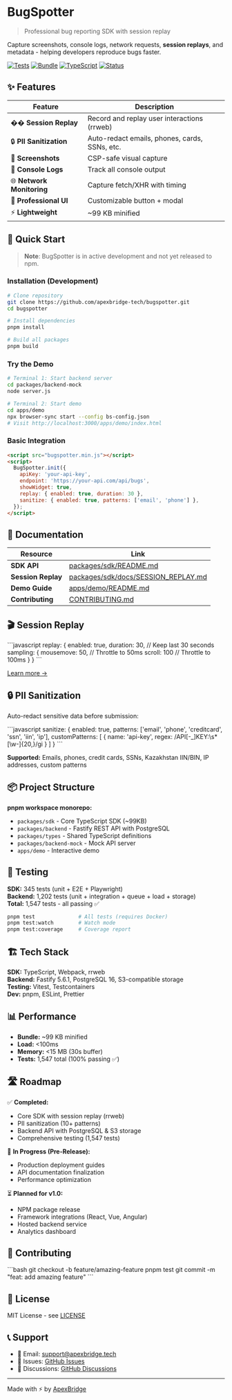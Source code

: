 # BugSpotter

> Professional bug reporting SDK with session replay

Capture screenshots, console logs, network requests, **session replays**, and metadata - helping developers reproduce bugs faster.

[![Tests](https://img.shields.io/badge/tests-1547%20passing-brightgreen)]() [![Bundle](https://img.shields.io/badge/bundle-99KB-blue)]() [![TypeScript](https://img.shields.io/badge/TypeScript-100%25-blue)]() [![Status](https://img.shields.io/badge/status-pre--release-orange)]()

## ✨ Features

| Feature                   | Description                                   |
| ------------------------- | --------------------------------------------- |
| �� **Session Replay**     | Record and replay user interactions (rrweb)   |
| 🔒 **PII Sanitization**   | Auto-redact emails, phones, cards, SSNs, etc. |
| 📸 **Screenshots**        | CSP-safe visual capture                       |
| 📝 **Console Logs**       | Track all console output                      |
| 🌐 **Network Monitoring** | Capture fetch/XHR with timing                 |
| 🎨 **Professional UI**    | Customizable button + modal                   |
| ⚡ **Lightweight**        | ~99 KB minified                               |

## 🚀 Quick Start

> **Note**: BugSpotter is in active development and not yet released to npm.

### Installation (Development)

```bash
# Clone repository
git clone https://github.com/apexbridge-tech/bugspotter.git
cd bugspotter

# Install dependencies
pnpm install

# Build all packages
pnpm build
```

### Try the Demo

```bash
# Terminal 1: Start backend server
cd packages/backend-mock
node server.js

# Terminal 2: Start demo
cd apps/demo
npx browser-sync start --config bs-config.json
# Visit http://localhost:3000/apps/demo/index.html
```

### Basic Integration

```html
<script src="bugspotter.min.js"></script>
<script>
  BugSpotter.init({
    apiKey: 'your-api-key',
    endpoint: 'https://your-api.com/api/bugs',
    showWidget: true,
    replay: { enabled: true, duration: 30 },
    sanitize: { enabled: true, patterns: ['email', 'phone'] },
  });
</script>
```

## 📖 Documentation

| Resource           | Link                                                                         |
| ------------------ | ---------------------------------------------------------------------------- |
| **SDK API**        | [packages/sdk/README.md](./packages/sdk/README.md)                           |
| **Session Replay** | [packages/sdk/docs/SESSION_REPLAY.md](./packages/sdk/docs/SESSION_REPLAY.md) |
| **Demo Guide**     | [apps/demo/README.md](./apps/demo/README.md)                                 |
| **Contributing**   | [CONTRIBUTING.md](./CONTRIBUTING.md)                                         |

## 🎬 Session Replay

\`\`\`javascript
replay: {
enabled: true,
duration: 30, // Keep last 30 seconds
sampling: {
mousemove: 50, // Throttle to 50ms
scroll: 100 // Throttle to 100ms
}
}
\`\`\`

[Learn more →](./packages/sdk/docs/SESSION_REPLAY.md)

## 🔒 PII Sanitization

Auto-redact sensitive data before submission:

\`\`\`javascript
sanitize: {
enabled: true,
patterns: ['email', 'phone', 'creditcard', 'ssn', 'iin', 'ip'],
customPatterns: [
{ name: 'api-key', regex: /API[-_]KEY:\s\*[\w-]{20,}/gi }
]
}
\`\`\`

**Supported:** Emails, phones, credit cards, SSNs, Kazakhstan IIN/BIN, IP addresses, custom patterns

## 📦 Project Structure

**pnpm workspace monorepo:**

- `packages/sdk` - Core TypeScript SDK (~99KB)
- `packages/backend` - Fastify REST API with PostgreSQL
- `packages/types` - Shared TypeScript definitions
- `packages/backend-mock` - Mock API server
- `apps/demo` - Interactive demo

## 🧪 Testing

**SDK:** 345 tests (unit + E2E + Playwright)  
**Backend:** 1,202 tests (unit + integration + queue + load + storage)  
**Total:** 1,547 tests - all passing ✅

```bash
pnpm test              # All tests (requires Docker)
pnpm test:watch        # Watch mode
pnpm test:coverage     # Coverage report
```

## 🏗️ Tech Stack

**SDK:** TypeScript, Webpack, rrweb  
**Backend:** Fastify 5.6.1, PostgreSQL 16, S3-compatible storage  
**Testing:** Vitest, Testcontainers  
**Dev:** pnpm, ESLint, Prettier

## 📊 Performance

- **Bundle:** ~99 KB minified
- **Load:** <100ms
- **Memory:** <15 MB (30s buffer)
- **Tests:** 1,547 total (100% passing ✅)

## 🛣️ Roadmap

✅ **Completed:**

- Core SDK with session replay (rrweb)
- PII sanitization (10+ patterns)
- Backend API with PostgreSQL & S3 storage
- Comprehensive testing (1,547 tests)

🚧 **In Progress (Pre-Release):**

- Production deployment guides
- API documentation finalization
- Performance optimization

⏳ **Planned for v1.0:**

- NPM package release
- Framework integrations (React, Vue, Angular)
- Hosted backend service
- Analytics dashboard

## 🤝 Contributing

\`\`\`bash
git checkout -b feature/amazing-feature
pnpm test
git commit -m "feat: add amazing feature"
\`\`\`

## 📄 License

MIT License - see [LICENSE](./LICENSE)

## 📞 Support

- 📧 Email: support@apexbridge.tech
- 🐛 Issues: [GitHub Issues](https://github.com/apexbridge-tech/bugspotter/issues)
- 💬 Discussions: [GitHub Discussions](https://github.com/apexbridge-tech/bugspotter/discussions)

---

Made with ⚡ by [ApexBridge](https://apexbridge.tech)

